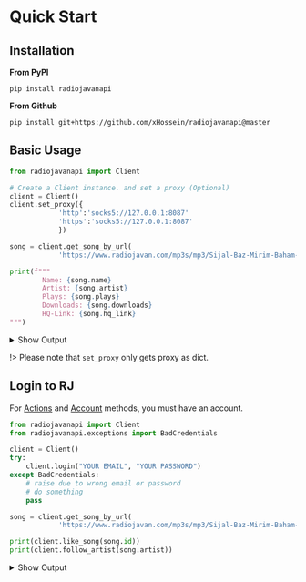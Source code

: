 # Quick Start

## Installation

**From PyPI**
```
pip install radiojavanapi
```

**From Github**
```
pip install git+https://github.com/xHossein/radiojavanapi@master
```


## Basic Usage

```python
from radiojavanapi import Client

# Create a Client instance. and set a proxy (Optional)
client = Client()
client.set_proxy({
            'http':'socks5://127.0.0.1:8087'
            'https':'socks5://127.0.0.1:8087'
            })

song = client.get_song_by_url(
            'https://www.radiojavan.com/mp3s/mp3/Sijal-Baz-Mirim-Baham-(Ft-Sami-Low)')

print(f"""
        Name: {song.name}
        Artist: {song.artist}
        Plays: {song.plays}
        Downloads: {song.downloads}
        HQ-Link: {song.hq_link}
""")

```
<details>
    <summary>Show Output</summary>

```
Name: Baz Mirim Baham (Ft Sami Low)
Artist: Sijal
Plays: 693934
Downloads: 693934
HQ-Link: https://host2.mediacon-rj.app/media/mp3/aac-256/99926-cf9dd3814907dbb.m4a
```
</details>

!> Please note that `set_proxy` only gets proxy as dict.

## Login to RJ
For [Actions](methods?id=actions) and [Account](methods?id=account) methods, you must have an account.
```python
from radiojavanapi import Client
from radiojavanapi.exceptions import BadCredentials

client = Client()
try:
    client.login("YOUR EMAIL", "YOUR PASSWORD")
except BadCredentials:
    # raise due to wrong email or password
    # do something
    pass

song = client.get_song_by_url(
            'https://www.radiojavan.com/mp3s/mp3/Sijal-Baz-Mirim-Baham-(Ft-Sami-Low)')

print(client.like_song(song.id))
print(client.follow_artist(song.artist))
```
<details>
    <summary>Show Output</summary>

```
True
True
```
</details>